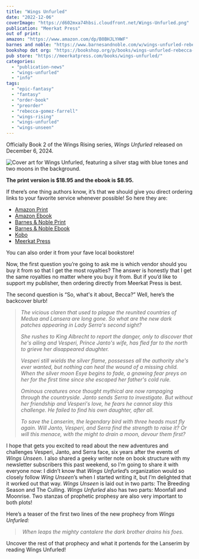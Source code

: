 ```yaml
---
title: "Wings Unfurled"
date: "2022-12-06"
coverImage: "https://d602mxa74hbsi.cloudfront.net/Wings-Unfurled.png"
publication: "Meerkat Press"
out of print: 
amazon: "https://www.amazon.com/dp/B0BHJLYHWF"
barnes and noble: "https://www.barnesandnoble.com/w/wings-unfurled-rebecca-gomez-farrell/1142462183?ean=9781946154644"
bookshop dot org: "https://bookshop.org/p/books/wings-unfurled-rebecca-gomez-farrell/18998266?"
pub store: "https://meerkatpress.com/books/wings-unfurled/"
categories:
  - "publication-news"
  - "wings-unfurled"
  - "info"
tags:
  - "epic-fantasy"
  - "fantasy"
  - "order-book"
  - "preorder"
  - "rebecca-gomez-farrell"
  - "wings-rising"
  - "wings-unfurled"
  - "wings-unseen"
---
```


Officially Book 2 of the Wings Rising series, _Wings Unfurled_ released on December 6, 2024. 

![Cover art for Wings Unfurled, featuring a silver stag with blue tones and two moons in the background.](https://d2ypg8o05lff0b.cloudfront.net/wp-content/uploads/sites/3/2022/11/03023406/WingsUnfurledPreOrderImage.jpg)

**The print version is $18.95 and the ebook is $8.95.**

If there’s one thing authors know, it’s that we should give you direct ordering links to your favorite service whenever possible! So here they are:

- [Amazon Print](https://www.amazon.com/Wings-Unfurled-Rebecca-Gomez-Farrell/dp/1946154644)
- [Amazon Ebook](https://www.amazon.com/Wings-Unfurled-Rising-Rebecca-Farrell-ebook/dp/B0BHJLYHWF)
- [Barnes & Noble Print](https://www.barnesandnoble.com/w/wings-unfurled-rebecca-gomez-farrell/1142462183)
- [Barnes & Noble Ebook](https://www.barnesandnoble.com/w/wings-unfurled-rebecca-gomez-farrell/1142462183)
- [Kobo](https://www.kobo.com/us/en/ebook/wings-unfurled)
- [Meerkat Press](https://meerkatpress.shop/products/wings-unfurled-by-rebecca-gomez-farrell-book-2-wings-rising)

You can also order it from your fave local bookstore!

Now, the first question you’re going to ask me is which vendor should you buy it from so that I get the most royalties? The answer is honestly that I get the same royalties no matter where you buy it from. But if you’d like to support my publisher, then ordering directly from Meerkat Press is best.

The second question is “So, what's it about, Becca?” Well, here’s the backcover blurb!

> _The vicious claren that used to plague the reunited countries of Medua and Lansera are long gone. So what are the new dark patches appearing in Lady Serra's second sight?_
>
> _She rushes to King Albrecht to report the danger, only to discover that he's ailing and Vesperi, Prince Janto's wife, has fled far to the north to grieve her disappeared daughter._
>
> _Vesperi still wields the silver flame, possesses all the authority she's ever wanted, but nothing can heal the wound of a missing child. When the silver moon Esye begins to fade, a gnawing fear preys on her for the first time since she escaped her father's cold rule._
>
> _Ominous creatures once thought mythical are now rampaging through the countryside. Janto sends Serra to investigate. But without her friendship and Vesperi's love, he fears he cannot slay this challenge. He failed to find his own daughter, after all._
>
> _To save the Lanserim, the legendary bird with three heads must fly again. Will Janto, Vesperi, and Serra find the strength to raise it? Or will this menace, with the might to drain a moon, devour them first?_

I hope that gets you excited to read about the new adventures and challenges Vesperi, Janto, and Serra face, six years after the events of _Wings Unseen_. I also shared a geeky writer note on book structure with my newsletter subscribers this past weekend, so I'm going to share it with everyone now: I didn’t know that _Wings Unfurled_’s organization would so closely follow _Wing Unseen_’s when I started writing it, but I’m delighted that it worked out that way. _Wings Unseen_ is laid out in two parts: The Breeding Season and The Culling. _Wings Unfurled_ also has two parts: Moonfall and Moonrise. Two stanzas of prophetic prophesy are also very important to both plots! 

Here’s a teaser of the first two lines of the new prophecy from _Wings Unfurled:_

>  _When leaps the mighty cantalere_ _the dark brother drains his foes._ 

Uncover the rest of that prophecy and what it portends for the Lanserim by reading Wings Unfurled!
